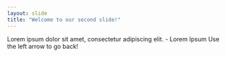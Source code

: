 ```yaml
---
layout: slide
title: "Welcome to our second slide!"
---
```

Lorem ipsum dolor sit amet, consectetur adipiscing elit. - Lorem Ipsum
Use the left arrow to go back!
